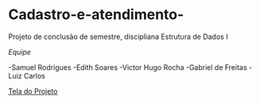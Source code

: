 # Cadastro-e-atendimento-
Projeto de conclusão de semestre, discipliana Estrutura de Dados I

*Equipe*

-Samuel Rodrigues
-Edith Soares 
-Victor Hugo Rocha 
-Gabriel de Freitas
-Luiz Carlos

[Tela do Projeto](https://github.com/Samuel7971/Cadastro-e-atendimento-/blob/master/TrabalhoEscolaNatacao/src/main/java/TelaProjeto.png)
